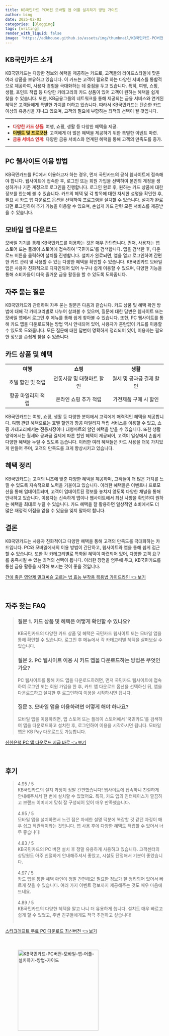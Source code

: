 ```yaml
---
title: KB국민카드 PC버전 모바일 앱 어플 설치하기 방법 가이드
author: bing
date: 2025-02-03
categories: [Blogging]
tags: [writing]
render_with_liquid: false
image: 'https://adkhouse.github.io/assets/img/thumbnail/KB국민카드-PC버전-모바일-앱-어플-설치하기-방법-가이드.webp'
---
```



<h2 id='카드 소개'>KB국민카드 소개</h2>

<p>KB국민카드는 다양한 정보와 혜택을 제공하는 카드로, 고객들의 라이프스타일에 맞춘 여러 상품을 보유하고 있습니다. 이 카드는 고객이 필요로 하는 다양한 서비스를 통합적으로 제공하여, 사용자 경험을 극대화하는 데 중점을 두고 있습니다. 특히, 여행, 쇼핑, 생활, 포인트 적립 등 다양한 카테고리의 카드 상품이 있어 고객이 원하는 혜택을 쉽게 찾을 수 있습니다. 또한, KB금융그룹의 네트워크를 통해 제공되는 금융 서비스와 연계된 혜택은 고객들에게 특별한 가치를 더하고 있습니다. 따라서 KB국민카드는 단순한 카드 이상의 유용성을 지니고 있으며, 고객의 필요에 부합하는 최적의 선택이 될 것입니다.</p>

<hr />

<ul>
    <li><b><span style="color: #ee2323;">다양한 카드 상품</span></b>: 여행, 쇼핑, 생활 등 다양한 혜택을 제공.</li>
    <li><b><span style="background-color: #ffe066;">이벤트 및 프로모션</span></b>: 고객에게 더 많은 혜택을 제공하기 위한 특별한 이벤트 마련.</li>
    <li><b><span style="color: #ee2323;">금융 서비스 연계</span></b>: 다양한 금융 서비스와 연계된 혜택을 통해 고객의 만족도를 증가.</li>
</ul>

<hr />

<h2 id='웹사이트 이용 방법'>PC 웹사이트 이용 방법</h2>

<p>KB국민카드를 PC에서 이용하고자 하는 경우, 먼저 국민카드의 공식 웹사이트에 접속해야 합니다. 웹사이트에 접속한 후, 로그인 또는 회원 가입을 선택하여 본인의 계정을 생성하거나 기존 계정으로 로그인을 진행합니다. 로그인 완료 후, 원하는 카드 상품에 대한 정보를 한눈에 볼 수 있습니다. 카드의 혜택 및 각 항목에 대한 자세한 설명을 확인한 후, 필요 시 카드 앱 다운로드 옵션을 선택하여 프로그램을 설치할 수 있습니다. 설치가 완료되면 로그인하여 추가 기능을 이용할 수 있으며, 손쉽게 카드 관련 모든 서비스를 제공받을 수 있습니다.</p>

<h2 id='모바일 앱 다운로드'>모바일 앱 다운로드</h2>

<p>모바일 기기를 통해 KB국민카드를 이용하는 것은 매우 간단합니다. 먼저, 사용자는 앱 스토어 또는 플레이 스토어에 접속하여 '국민카드'를 검색합니다. 앱을 검색한 후, 다운로드 버튼을 클릭하여 설치를 진행합니다. 설치가 완료되면, 앱을 열고 로그인하여 간편한 카드 관리 및 사용할 수 있는 다양한 혜택을 확인할 수 있습니다. KB국민카드 모바일 앱은 사용자 친화적으로 디자인되어 있어 누구나 쉽게 이용할 수 있으며, 다양한 기능을 통해 소비자들이 더욱 즐거운 금융 활동을 할 수 있도록 도와줍니다.</p>

<h2 id='자주 묻는 질문'>자주 묻는 질문</h2>

<p>KB국민카드와 관련하여 자주 묻는 질문은 다음과 같습니다. 카드 상품 및 혜택 확인 방법에 대해 각 카테고리별로 나누어 살펴볼 수 있으며, 질문에 대한 답변은 웹사이트 또는 모바일 앱에서 로그인 후 메뉴를 통해 쉽게 찾아볼 수 있습니다. 또한, PC 웹사이트를 통해 카드 앱을 다운로드하는 방법 역시 안내되어 있어, 사용자가 혼란없이 카드를 이용할 수 있도록 도와줍니다. 모든 질문에 대한 답변이 명확하게 정리되어 있어, 이용자는 필요한 정보를 손쉽게 찾을 수 있습니다.</p>

<h2 id='카드 혜택'>카드 상품 및 혜택</h2>

<table>
    <tr>
        <td style="text-align: center; height: 17px;"><b>여행</b></td>
        <td style="text-align: center; height: 17px;"><b>쇼핑</b></td>
        <td style="text-align: center; height: 17px;"><b>생활</b></td>
    </tr>
    <tr>
        <td style="text-align: center; height: 17px;">호텔 할인 및 적립</td>
        <td style="text-align: center; height: 17px;">전통시장 및 대형마트 할인</td>
        <td style="text-align: center; height: 17px;">월세 및 공과금 결제 할인</td>
    </tr>
    <tr>
        <td style="text-align: center; height: 17px;">항공 마일리지 적립</td>
        <td style="text-align: center; height: 17px;">온라인 쇼핑 추가 적립</td>
        <td style="text-align: center; height: 17px;">가전제품 구매 시 할인</td>
    </tr>
</table>

<p>KB국민카드는 여행, 쇼핑, 생활 등 다양한 분야에서 고객에게 매력적인 혜택을 제공합니다. 여행 관련 혜택으로는 호텔 할인과 항공 마일리지 적립 서비스를 이용할 수 있고, 쇼핑 카테고리에서는 전통시장이나 대형마트의 할인 혜택을 받을 수 있습니다. 또한 생활 영역에서는 월세와 공과금 결제에 따른 할인 혜택이 제공되어, 고객이 일상에서 손쉽게 다양한 혜택을 누릴 수 있도록 돕습니다. 이러한 여러 혜택들은 카드 사용을 더욱 가치있게 만들어 주며, 고객의 만족도를 크게 향상시키고 있습니다.</p>

<h2 id='혜택 정리'>혜택 정리</h2>

<p>KB국민카드는 고객의 니즈에 맞춘 다양한 혜택을 제공하며, 고객들이 더 많은 가치를 느낄 수 있도록 지속적으로 노력을 기울이고 있습니다. 이러한 혜택들은 이벤트나 프로모션을 통해 업데이트되며, 고객이 업데이트된 정보를 놓치지 않도록 다양한 채널을 통해 안내하고 있습니다. 이용자는 신속하게 앱이나 웹사이트에서 최신 사항을 확인하여 원하는 혜택을 최대로 누릴 수 있습니다. 카드 혜택을 잘 활용하면 일상적인 소비에서도 더 많은 재정적 이점을 얻을 수 있음을 잊지 말아야 합니다.</p>

<h2 id='결론'>결론</h2>

<p>KB국민카드는 사용자 친화적이고 다양한 혜택을 통해 고객의 만족도를 극대화하는 카드입니다. PC와 모바일에서의 이용 방법이 간단하고, 웹사이트와 앱을 통해 쉽게 접근할 수 있습니다. 또한 각 카테고리별로 특화된 혜택이 마련되어 있어, 다양한 고객 요구를 충족시킬 수 있는 최적의 선택이 됩니다. 이러한 장점을 염두에 두고, KB국민카드를 통한 금융 활동을 시작해 보시는 것이 좋을 것입니다.</p>


<p><a class="click-button" title="간에 좋은 영양제 밀크씨슬 고르는 법 효능 부작용 복용법 가이드라인" href="https://adkhouse.github.io/posts/%EA%B0%84%EC%97%90-%EC%A2%8B%EC%9D%80-%EC%98%81%EC%96%91%EC%A0%9C-%EB%B0%80%ED%81%AC%EC%94%A8%EC%8A%AC-%EA%B3%A0%EB%A5%B4%EB%8A%94-%EB%B2%95-%ED%9A%A8%EB%8A%A5-%EB%B6%80%EC%9E%91%EC%9A%A9-%EB%B3%B5%EC%9A%A9%EB%B2%95-%EA%B0%80%EC%9D%B4%EB%93%9C%EB%9D%BC%EC%9D%B8/" rel="dofollow">간에 좋은 영양제 밀크씨슬 고르는 법 효능 부작용 복용법 가이드라인 👈 보기</a></p><br>
<h2 id='자주_찾는_FAQ'>자주 찾는 FAQ</h2>
<div itemscope="" itemtype="https://schema.org/FAQPage"> 
<blockquote> 
<div itemscope="" itemprop="mainEntity" itemtype="https://schema.org/Question"> 
<h3 itemprop="name">질문 1. 카드 상품 및 혜택은 어떻게 확인할 수 있나요?</h3> 
<div itemscope="" itemprop="acceptedAnswer" itemtype="https://schema.org/Answer"> 
<span itemprop="text"> 
<p>KB국민카드의 다양한 카드 상품 및 혜택은 국민카드 웹사이트 또는 모바일 앱을 통해 확인할 수 있습니다. 로그인 후 메뉴에서 각 카테고리별 혜택을 살펴보실 수 있습니다.</p> 
</span> 
</div> 
</div> 
<div itemscope="" itemprop="mainEntity" itemtype="https://schema.org/Question"> 
<h3 itemprop="name">질문 2. PC 웹사이트 이용 시 카드 앱을 다운로드하는 방법은 무엇인가요?</h3> 
<div itemscope="" itemprop="acceptedAnswer" itemtype="https://schema.org/Answer"> 
<span itemprop="text"> 
<p>PC 웹사이트를 통해 카드 앱을 다운로드하려면, 먼저 국민카드 웹사이트에 접속하여 로그인 또는 회원 가입을 한 후, 카드 앱 다운로드 옵션을 선택하신 뒤, 앱을 다운로드하고 설치한 후 로그인하여 이용을 시작하시면 됩니다.</p> 
</span> 
</div> 
</div> 
<div itemscope="" itemprop="mainEntity" itemtype="https://schema.org/Question"> 
<h3 itemprop="name">질문 3. 모바일 앱을 이용하려면 어떻게 해야 하나요?</h3> 
<div itemscope="" itemprop="acceptedAnswer" itemtype="https://schema.org/Answer"> 
<span itemprop="text"> 
<p>모바일 앱을 이용하려면, 앱 스토어 또는 플레이 스토어에서 '국민카드'를 검색하여 앱을 다운로드하고 설치한 후, 로그인하여 이용을 시작하시면 됩니다. 모바일 앱은 KB Pay 다운로드도 가능합니다.</p> 
</span> 
</div> 
</div> 
</blockquote> 
</div>
<p><a class="click-button" title="신한은행 PC 앱 다운로드 지금 바로" href="https://adkhouse.github.io/posts/%EC%8B%A0%ED%95%9C%EC%9D%80%ED%96%89-PC-%EC%95%B1-%EB%8B%A4%EC%9A%B4%EB%A1%9C%EB%93%9C-%EC%A7%80%EA%B8%88-%EB%B0%94%EB%A1%9C/" rel="dofollow">신한은행 PC 앱 다운로드 지금 바로 👈 보기</a></p><br>
<h2 id='후기'>후기</h2>
<div itemscope itemtype="https://schema.org/Product">
  <blockquote>
  <div itemprop="review" itemscope itemtype="https://schema.org/Review">
      <div itemprop="reviewRating" itemscope itemtype="https://schema.org/Rating"> <span itemprop="ratingValue">4.95</span> / <span itemprop="bestRating">5</span> </div>
      <span itemprop="reviewBody">KB국민카드의 설치 과정이 정말 간편했습니다! 웹사이트에 접속하니 친절하게 안내해주셔서 한 번에 설치할 수 있었어요. 특히, 카드 앱의 인터페이스가 깔끔하고 브랜드 이미지에 맞춰 잘 구성되어 있어 매우 만족했습니다.</span>
  </div>
  <br>
  <div itemprop="review" itemscope itemtype="https://schema.org/Review">
      <div itemprop="reviewRating" itemscope itemtype="https://schema.org/Rating"> <span itemprop="ratingValue">4.95</span> / <span itemprop="bestRating">5</span> </div>
      <span itemprop="reviewBody">모바일 앱을 설치하면서 느낀 점은 자세한 설명 덕분에 복잡할 것 같던 과정이 매우 쉽고 직관적이라는 것입니다. 앱 사용 후에 다양한 혜택도 적립할 수 있어서 너무 좋습니다!</span>
  </div>
  <br>
  <div itemprop="review" itemscope itemtype="https://schema.org/Review">
      <div itemprop="reviewRating" itemscope itemtype="https://schema.org/Rating"> <span itemprop="ratingValue">4.83</span> / <span itemprop="bestRating">5</span> </div>
      <span itemprop="reviewBody">KB국민카드의 PC 버전 설치 후 정말 유용하게 사용하고 있습니다. 고객센터의 상담원도 아주 친절하게 안내해주셔서 좋았고, 시설도 단정해서 기분이 좋았습니다.</span>
  </div>
  <br>
  <div itemprop="review" itemscope itemtype="https://schema.org/Review">
      <div itemprop="reviewRating" itemscope itemtype="https://schema.org/Rating"> <span itemprop="ratingValue">4.97</span> / <span itemprop="bestRating">5</span> </div>
      <span itemprop="reviewBody">카드 앱을 통한 혜택 확인이 정말 간편해요! 필요한 정보가 잘 정리되어 있어서 빠르게 찾을 수 있습니다. 여러 가지 이벤트 정보까지 제공해주는 것도 매우 마음에 드네요.</span>
  </div>
  <br>
  <div itemprop="review" itemscope itemtype="https://schema.org/Review">
      <div itemprop="reviewRating" itemscope itemtype="https://schema.org/Rating"> <span itemprop="ratingValue">4.89</span> / <span itemprop="bestRating">5</span> </div>
      <span itemprop="reviewBody">KB국민카드의 다양한 혜택을 알고 나니 더 유용하게 씁니다. 설치도 매우 빠르고 쉽게 할 수 있었고, 주변 친구들에게도 적극 추천하고 싶습니다!</span>
  </div>
  <br>
  </blockquote>
</div>
<p><a class="click-button" title="스타크래프트 무료 PC 다운로드 최신버전" href="https://adkhouse.github.io/posts/%EC%8A%A4%ED%83%80%ED%81%AC%EB%9E%98%ED%94%84%ED%8A%B8-%EB%AC%B4%EB%A3%8C-PC-%EB%8B%A4%EC%9A%B4%EB%A1%9C%EB%93%9C-%EC%B5%9C%EC%8B%A0%EB%B2%84%EC%A0%84/" rel="dofollow">스타크래프트 무료 PC 다운로드 최신버전 👈 보기</a></p><br>
<figure class="image"><img src="https://adkhouse.github.io/assets/img/thumbnail/KB국민카드-PC버전-모바일-앱-어플-설치하기-방법-가이드.webp" alt="KB국민카드-PC버전-모바일-앱-어플-설치하기-방법-가이드" width="256" height="256"></figure>
